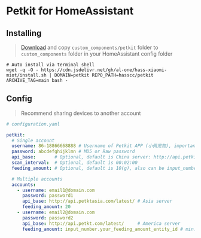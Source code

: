 # Petkit for HomeAssistant

## Installing

> [Download](https://github.com/hasscc/petkit/archive/main.zip) and copy `custom_components/petkit` folder to `custom_components` folder in your HomeAssistant config folder

```shell
# Auto install via terminal shell
wget -q -O - https://cdn.jsdelivr.net/gh/al-one/hass-xiaomi-miot/install.sh | DOMAIN=petkit REPO_PATH=hasscc/petkit ARCHIVE_TAG=main bash -
```


## Config

> Recommend sharing devices to another account

```yaml
# configuration.yaml

petkit:
  # Single account
  username: 86-18866668888 # Username of Petkit APP (小佩宠物), important to use country code
  password: abcdefghijklmn # MD5 or Raw password
  api_base:       # Optional, default is China server: http://api.petkit.cn/6/
  scan_interval:  # Optional, default is 00:02:00
  feeding_amount: # Optional, default is 10(g), also can be input_number entity id.

  # Multiple accounts
  accounts:
    - username: email1@domain.com
      password: password1
      api_base: http://api.petktasia.com/latest/ # Asia server
      feeding_amount: 20
    - username: email2@domain.com
      password: password2
      api_base: http://api.petkt.com/latest/     # America server
      feeding_amount: input_number.your_feeding_amount_entity_id # min:10, step:10
```
